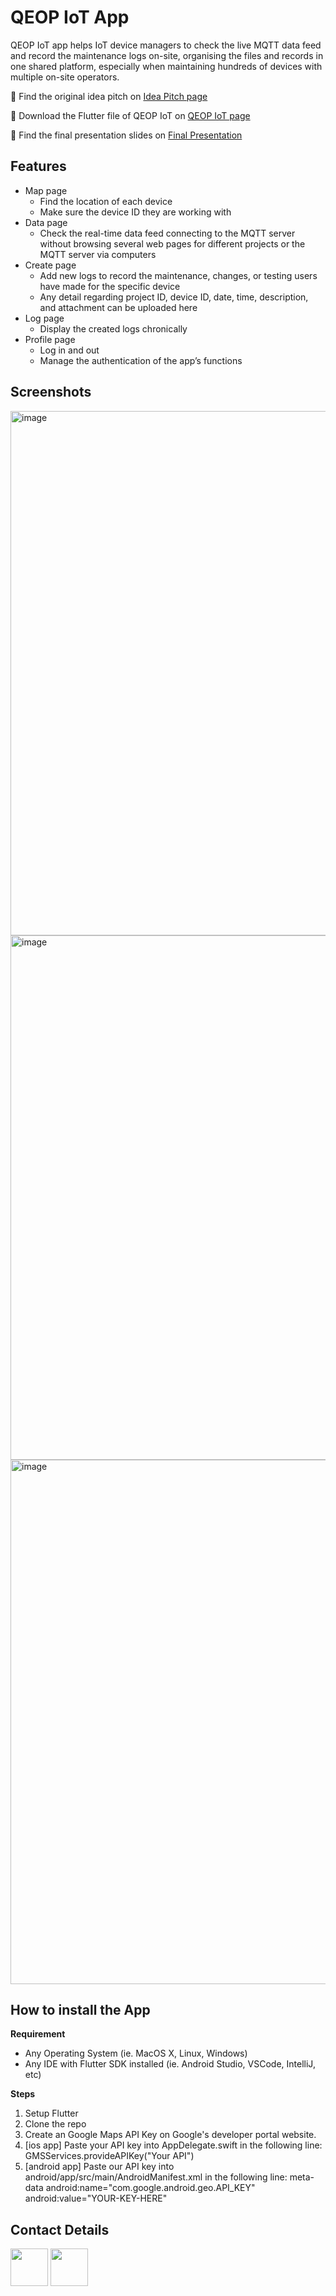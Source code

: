 # QEOP IoT App

QEOP IoT app helps IoT device managers to check the live MQTT data feed and record the maintenance logs on-site, organising the files and records in one shared platform, especially when maintaining hundreds of devices with multiple on-site operators.

🎨 Find the original idea pitch on [Idea Pitch page](https://github.com/VivianKuKu/CASA0015_Mobile-System_QEOP-IoT/tree/main/Idea%20Pitch)

🚀 Download the Flutter file of QEOP IoT on [QEOP IoT page](https://github.com/VivianKuKu/CASA0015_Mobile-System_QEOP-IoT/tree/main/QEOP%20IoT)

🦆 Find the final presentation slides on [Final Presentation](https://github.com/VivianKuKu/CASA0015_Mobile-System_QEOP-IoT/blob/main/Final%20Presentation.pdf)

## Features

- Map page
  - Find the location of each device
  - Make sure the device ID they are working with
- Data page
  - Check the real-time data feed connecting to the MQTT server without browsing several web pages for different projects or the MQTT server via computers
- Create page
  - Add new logs to record the maintenance, changes, or testing users have made for the specific device
  - Any detail regarding project ID, device ID, date, time, description, and attachment can be uploaded here
- Log page
  - Display the created logs chronically
- Profile page
  - Log in and out 
  - Manage the authentication of the app’s functions


## Screenshots


<img width="839" alt="image" src="https://user-images.githubusercontent.com/52306317/168879082-60cc117a-e18d-4bac-8f02-34d9f6031ba9.png">

<img width="839" alt="image" src="https://user-images.githubusercontent.com/52306317/168879098-2cd47c7f-e2ee-4ac9-b520-d952e82c5257.png">

<img width="839" alt="image" src="https://user-images.githubusercontent.com/52306317/168879116-8a1e574a-a62e-4154-bdd5-407e884638b8.png">



## How to install the App
 
**Requirement**

- Any Operating System (ie. MacOS X, Linux, Windows)
- Any IDE with Flutter SDK installed (ie. Android Studio, VSCode, IntelliJ, etc)



**Steps**
1. Setup Flutter 
2. Clone the repo
3. Create an Google Maps API Key on Google's developer portal website.
4. [ios app] Paste your API key into AppDelegate.swift in the following line: GMSServices.provideAPIKey("Your API")
5. [android app] Paste our API key into android/app/src/main/AndroidManifest.xml in the following line: meta-data android:name="com.google.android.geo.API_KEY" android:value="YOUR-KEY-HERE"




##  Contact Details

<a href="https://twitter.com/v830108ku543"><img src="https://user-images.githubusercontent.com/35039342/55471524-8e24cb00-5627-11e9-9389-58f3d4419153.png" width="60"></a>
<a href="https://www.linkedin.com/in/vivianchinku/"><img src="https://user-images.githubusercontent.com/35039342/55471530-94b34280-5627-11e9-8c0e-6fe86a8406d6.png" width="60"></a>

